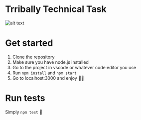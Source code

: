 # Trribally Technical Task

![alt text](https://pbs.twimg.com/profile_images/1514928357720403971/F8WzogJ__200x200.jpg)

# Get started

1. Clone the repository
2. Make sure you have node.js installed
3. Go to the project in vscode or whatever code editor you use
4. Run `npm install` and `npm start`
5. Go to localhost:3000 and enjoy 🙌😁

# Run tests

Simply `npm test` 🙌
